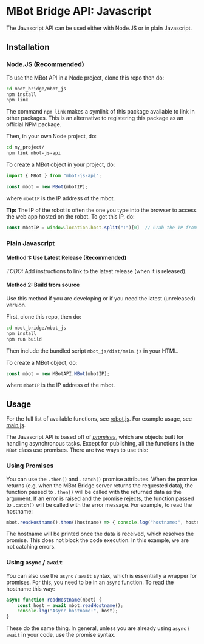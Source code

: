 # MBot Bridge API: Javascript

The Javascript API can be used either with Node.JS or in plain Javascript.

## Installation

### Node.JS (Recommended)

To use the MBot API in a Node project, clone this repo then do:
```bash
cd mbot_bridge/mbot_js
npm install
npm link
```
The command `npm link` makes a symlink of this package available to link in other packages. This is an alternative to registering this package as an official NPM package.

Then, in your own Node project, do:
```bash
cd my_project/
npm link mbot-js-api
```

To create a MBot object in your project, do:
```javascript
import { MBot } from "mbot-js-api";

const mbot = new MBot(mbotIP);
```
where `mbotIP` is the IP address of the mbot.

**Tip:** The IP of the robot is often the one you type into the browser to access the web app hosted on the robot. To get this IP, do:
```javascript
const mbotIP = window.location.host.split(":")[0]  // Grab the IP from which this page was accessed.
```

### Plain Javascript

#### Method 1: Use Latest Release (Recommended)

*TODO:* Add instructions to link to the latest release (when it is released).

#### Method 2: Build from source

Use this method if you are developing or if you need the latest (unreleased) version.

First, clone this repo, then do:
```bash
cd mbot_bridge/mbot_js
npm install
npm run build
```
Then include the bundled script `mbot_js/dist/main.js` in your HTML.

To create a MBot object, do:
```javascript
const mbot = new MBotAPI.MBot(mbotIP);
```
where `mbotIP` is the IP address of the mbot.

## Usage

For the full list of available functions, see [robot.js](../mbot_js/src/robot.js). For example usage, see [main.js](../test/main.js).

The Javascript API is based off of [*promises*](https://developer.mozilla.org/en-US/docs/Web/JavaScript/Reference/Global_Objects/Promise), which are objects built for handling asynchronous tasks. Except for publishing, all the functions in the `MBot` class use promises. There are two ways to use this:

### Using Promises

You can use the `.then()` and `.catch()` promise attributes. When the promise returns (e.g. when the MBot Bridge server returns the requested data), the function passed to `.then()` will be called with the returned data as the argument. If an error is raised and the promise rejects, the function passed to `.catch()` will be called with the error message. For example, to read the hostname:
```javascript
mbot.readHostname().then((hostname) => { console.log("hostname:", hostname); });
```
The hostname will be printed once the data is received, which resolves the promise. This does not block the code execution. In this example, we are not catching errors.

### Using `async` / `await`
You can also use the `async` / `await` syntax, which is essentially a wrapper for promises. For this, you need to be in an `async` function. To read the hostname this way:
```javascript
async function readHostname(mbot) {
    const host = await mbot.readHostname();
    console.log("Async hostname:", host);
}
```

These do the same thing. In general, unless you are already using `async` / `await` in your code, use the promise syntax.
